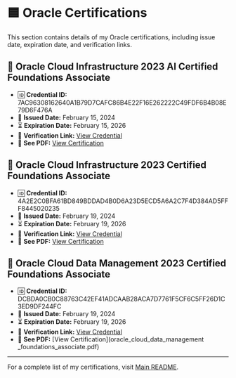 # 🟦 Oracle Certifications  

This section contains details of my Oracle certifications, including issue date, expiration date, and verification links.  

## 📜 Oracle Cloud Infrastructure 2023 AI Certified Foundations Associate
- 🆔 **Credential ID:** 7AC96308162640A1B79D7CAFC86B4E22F16E262222C49FDF6B4B08E79D6F476A
- 📅 **Issued Date:** February 15, 2024
- ⏳ **Expiration Date:** February 15, 2026
- 🔗 **Verification Link:** [View Credential](https://catalog-education.oracle.com/ords/certview/sharebadge?id=7AC96308162640A1B79D7CAFC86B4E22F16E262222C49FDF6B4B08E79D6F476A)
- 📄 **See PDF:** [View Certification](oracle_ai_cloud_infrastructure_associate.pdf)

## 📜 Oracle Cloud Infrastructure 2023 Certified Foundations Associate
- 🆔 **Credential ID:** 4A2E2C0BFA61BD849BDDAD4B0D6A23D5ECD5A6A2C7F4D384AD5FFF8445020235
- 📅 **Issued Date:** February 19, 2024
- ⏳ **Expiration Date:** February 19, 2026
- 🔗 **Verification Link:** [View Credential](https://catalog-education.oracle.com/ords/certview/sharebadge?id=4A2E2C0BFA61BD849BDDAD4B0D6A23D5ECD5A6A2C7F4D384AD5FFF8445020235)
- 📄 **See PDF:** [View Certification](oracle_cloud_infrastructure_associate.pdf)

## 📜 Oracle Cloud Data Management 2023 Certified Foundations Associate
- 🆔 **Credential ID:** DCBDA0CB0C88763C42EF41ADCAAB28ACA7D7761F5CF6C5FF26D1C3ED9DF244FC
- 📅 **Issued Date:** February 19, 2024
- ⏳ **Expiration Date:** February 19, 2026
- 🔗 **Verification Link:** [View Credential](https://catalog-education.oracle.com/ords/certview/sharebadge?id=DCBDA0CB0C88763C42EF41ADCAAB28ACA7D7761F5CF6C5FF26D1C3ED9DF244FC)
- 📄 **See PDF:** [View Certification](oracle_cloud_data_management _foundations_associate.pdf)

---

For a complete list of my certifications, visit [Main README](../README.md).  